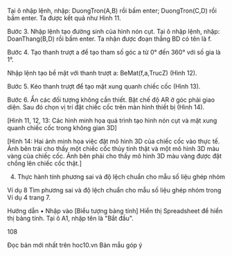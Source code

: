 Tại ô nhập lệnh, nhập:
DuongTron(A,B) rồi bấm enter;
DuongTron(C,D) rồi bấm enter.
Ta được kết quả như Hình 11.

Bước 3. Nhập lệnh tạo đường sinh của hình nón cụt.
Tại ô nhập lệnh, nhập: DoanThang(B,D) rồi bấm enter.
Ta nhận được đoạn thẳng BD có tên là f.

Bước 4. Tạo thanh trượt a để tạo tham số góc a từ 0° đến 360° với số gia là 1°.

Nhập lệnh tạo bề mặt với thanh trượt a: BeMat(f,a,TrucZ) (Hình 12).

Bước 5. Kéo thanh trượt để tạo mặt xung quanh chiếc cốc (Hình 13).

Bước 6. Ẩn các đối tượng không cần thiết. Bật chế độ AR ở góc phải giao diện. Sau đó chọn vị trí đặt chiếc cốc trên màn hình thiết bị (Hình 14).

[Hình 11, 12, 13: Các hình minh họa quá trình tạo hình nón cụt và mặt xung quanh chiếc cốc trong không gian 3D]

[Hình 14: Hai ảnh minh họa việc đặt mô hình 3D của chiếc cốc vào thực tế. Ảnh bên trái cho thấy một chiếc cốc thủy tinh thật và một mô hình 3D màu vàng của chiếc cốc. Ảnh bên phải cho thấy mô hình 3D màu vàng được đặt chồng lên chiếc cốc thật.]

4. Thực hành tính phương sai và độ lệch chuẩn cho mẫu số liệu ghép nhóm

Ví dụ 8 Tìm phương sai và độ lệch chuẩn cho mẫu số liệu ghép nhóm trong Ví dụ 4 trang 7.

Hướng dẫn
• Nhập vào [Biểu tượng bảng tính] Hiển thị Spreadsheet để hiển thị bảng tính. Tại ô A1, nhập tên là "Bắt đầu".

108

Đọc bản mới nhất trên hoc10.vn                                                Bản mẫu góp ý